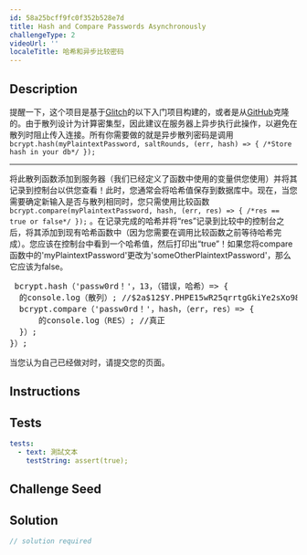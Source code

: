 ```yaml
---
id: 58a25bcff9fc0f352b528e7d
title: Hash and Compare Passwords Asynchronously
challengeType: 2
videoUrl: ''
localeTitle: 哈希和异步比较密码
---
```


## Description
<section id="description">提醒一下，这个项目是基于<a href="https://glitch.com/#!/import/github/freeCodeCamp/boilerplate-bcrypt/">Glitch</a>的以下入门项目构建的，或者是从<a href="https://github.com/freeCodeCamp/boilerplate-bcrypt/">GitHub</a>克隆的。由于散列设计为计算密集型，因此建议在服务器上异步执行此操作，以避免在散列时阻止传入连接。所有你需要做的就是异步散列密码是调用<code>bcrypt.hash(myPlaintextPassword, saltRounds, (err, hash) =&gt; { /*Store hash in your db*/ });</code> <hr>将此散列函数添加到服务器（我们已经定义了函数中使用的变量供您使用）并将其记录到控制台以供您查看！此时，您通常会将哈希值保存到数据库中。现在，当您需要确定新输入是否与散列相同时，您只需使用比较函数<code>bcrypt.compare(myPlaintextPassword, hash, (err, res) =&gt; { /*res == true or false*/ });</code> 。在记录完成的哈希并将“res”记录到比较中的控制台之后，将其添加到现有哈希函数中（因为您需要在调用比较函数之前等待哈希完成）。您应该在控制台中看到一个哈希值，然后打印出“true”！如果您将compare函数中的&#39;myPlaintextPassword&#39;更改为&#39;someOtherPlaintextPassword&#39;，那么它应该为false。 <pre> bcrypt.hash（&#39;passw0rd！&#39;，13，（错误，哈希）=&gt; {
  的console.log（散列）; //$2a$12$Y.PHPE15wR25qrrtgGkiYe2sXo98cjuMCG1YwSI5rJW1DSJp0gEYS
  bcrypt.compare（&#39;passw0rd！&#39;，hash，（err，res）=&gt; {
      的console.log（RES）; //真正
  }）;
}）; </pre>当您认为自己已经做对时，请提交您的页面。 </section>

## Instructions
<section id="instructions">
</section>

## Tests
<section id='tests'>

```yml
tests:
  - text: 測試文本
    testString: assert(true);

```

</section>

## Challenge Seed
<section id='challengeSeed'>

</section>

## Solution
<section id='solution'>

```js
// solution required
```
</section>
